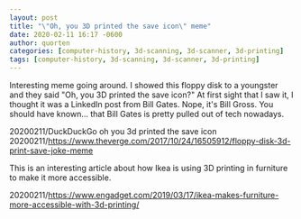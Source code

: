 ```yaml
---
layout: post
title: "\"Oh, you 3D printed the save icon\" meme"
date: 2020-02-11 16:17 -0600
author: quorten
categories: [computer-history, 3d-scanning, 3d-scanner, 3d-printing]
tags: [computer-history, 3d-scanning, 3d-scanner, 3d-printing]
---
```


Interesting meme going around.  I showed this floppy disk to a
youngster and they said "Oh, you 3D printed the save icon?"  At first
sight that I saw it, I thought it was a LinkedIn post from Bill Gates.
Nope, it's Bill Gross.  You should have known... that Bill Gates is
pretty pulled out of tech nowadays.

20200211/DuckDuckGo oh you 3d printed the save icon  
20200211/https://www.theverge.com/2017/10/24/16505912/floppy-disk-3d-print-save-joke-meme

This is an interesting article about how Ikea is using 3D printing in
furniture to make it more accessible.

20200211/https://www.engadget.com/2019/03/17/ikea-makes-furniture-more-accessible-with-3d-printing/
